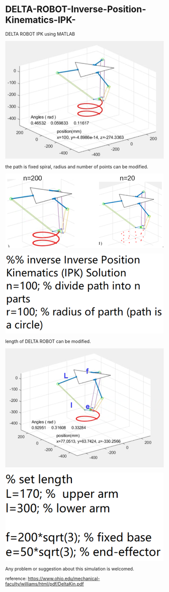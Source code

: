 # DELTA-ROBOT-Inverse-Position-Kinematics-IPK-
DELTA ROBOT IPK using MATLAB

![DELTA ROBOT IPK MATLAB](/figures/simulation.jpg "DELTA ROBOT IPK using MATLAB")

the path is fixed spiral, radius and number of points can be modified.

![diffN](/figures/different_n.png "different n")

![code](/figures/code_path.png "code")

length of DELTA ROBOT can be modified.

![length](/figures/simulation.png "length")

![code](/figures/code_len.png "code")

Any problem or suggestion about this simulation is welcomed. 

reference: https://www.ohio.edu/mechanical-faculty/williams/html/pdf/DeltaKin.pdf
